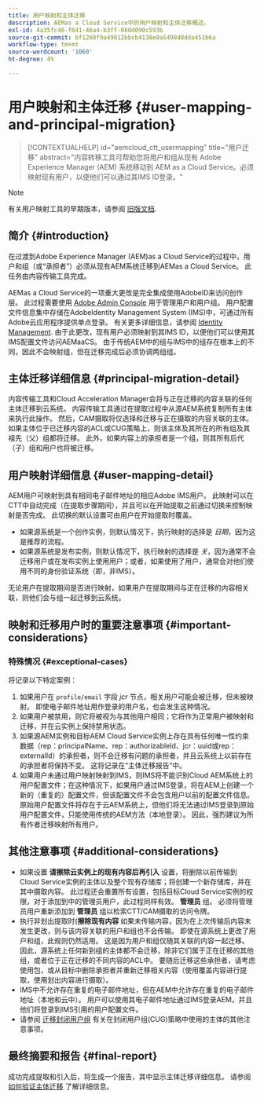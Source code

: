 ```yaml
---
title: 用户映射和主体迁移
description: AEMas a Cloud Service中的用户映射和主体迁移概述。
exl-id: 4a35fc46-f641-46a4-b3ff-080d090c593b
source-git-commit: bf1260f9a49012bbcb4138e0a5498d8dda451b6a
workflow-type: tm+mt
source-wordcount: '1060'
ht-degree: 4%

---
```


# 用户映射和主体迁移 {#user-mapping-and-principal-migration}

>[!CONTEXTUALHELP]
>id="aemcloud_ctt_usermapping"
>title="用户迁移"
>abstract="内容转移工具可帮助您将用户和组从现有 Adobe Experience Manager (AEM) 系统移动到 AEM as a Cloud Service。必须映射现有用户，以便他们可以通过其IMS ID登录。"

>[!NOTE]
>有关用户映射工具的早期版本，请参阅 [旧版文档](/help/journey-migration/content-transfer-tool/user-mapping-tool-legacy/considerations-user-mapping-tool-legacy.md).

## 简介 {#introduction}

在过渡到Adobe Experience Manager (AEM)as a Cloud Service的过程中，用户和组（或“承担者”）必须从现有AEM系统迁移到AEMas a Cloud Service。 此任务由内容传输工具完成。

AEMas a Cloud Service的一项重大更改是完全集成使用AdobeID来访问创作层。 此过程需要使用 [Adobe Admin Console](https://helpx.adobe.com/cn/enterprise/using/admin-console.html) 用于管理用户和用户组。 用户配置文件信息集中存储在AdobeIdentity Management System (IMS)中，可通过所有Adobe云应用程序提供单点登录。 有关更多详细信息，请参阅 [Identity Management](https://experienceleague.adobe.com/docs/experience-manager-cloud-service/content/overview/what-is-new-and-different.html#identity-management). 由于此更改，现有用户必须映射到其IMS ID，以便他们可以使用其IMS配置文件访问AEMaaCS。 由于传统AEM中的组与IMS中的组存在根本上的不同，因此不会映射组，但在迁移完成后必须协调两组组。

## 主体迁移详细信息 {#principal-migration-detail}

内容传输工具和Cloud Acceleration Manager会将与正在迁移的内容关联的任何主体迁移到云系统。 内容传输工具通过在提取过程中从源AEM系统复制所有主体来执行此操作。 然后，CAM摄取将仅选择和迁移与正在摄取的内容关联的主体。 如果主体位于已迁移内容的ACL或CUG策略上，则该主体及其所在的所有组及其祖先（父）组都将迁移。 此外，如果内容上的承担者是一个组，则其所有后代（子）组和用户也将被迁移。

## 用户映射详细信息 {#user-mapping-detail}

AEM用户可映射到具有相同电子邮件地址的相应Adobe IMS用户。 此映射可以在CTT中自动完成（在提取步骤期间），并且可以在开始提取之前通过切换来控制映射是否完成。 此切换的默认设置可由用户在开始提取时覆盖。

* 如果源系统是一个创作实例，则默认情况下，执行映射的选择是 _日期_，因为这是推荐的流程。
* 如果源系统是发布实例，则默认情况下，执行映射的选择是 _关_，因为通常不会迁移用户或在发布实例上使用用户；或者，如果使用了用户，通常会对他们使用不同的身份验证系统（即，非IMS）。

无论用户在提取期间是否进行映射，如果用户在提取期间与正在迁移的内容相关联，则他们会与组一起迁移到云系统。

## 映射和迁移用户时的重要注意事项 {#important-considerations}

### 特殊情况 {#exceptional-cases}

将记录以下特定案例：

1. 如果用户在 `profile/email` 字段 *jcr* 节点，相关用户可能会被迁移，但未被映射。 即使电子邮件地址用作登录的用户名，也会发生这种情况。
2. 如果用户被禁用，则它将被视为与其他用户相同；它将作为正常用户被映射和迁移，并在云实例上保持禁用状态。
3. 如果源AEM实例和目标AEM Cloud Service实例上存在具有任何唯一性约束数据（rep：principalName、rep：authorizableId、jcr：uuid或rep：externalId）的承担者，则不会迁移有问题的承担者，并且云系统上以前存在的承担者将保持不变。 这将记录在“主体迁移报告”中。
4. 如果用户未通过用户映射映射到IMS，则IMS将不能识别Cloud AEM系统上的用户配置文件；在这种情况下，如果用户通过IMS登录，将在AEM上创建一个新的（重复的）配置文件，但该配置文件不会包含用户以前的配置文件信息。 原始用户配置文件将存在于云AEM系统上，但他们将无法通过IMS登录到原始用户配置文件，只能使用传统的AEM方法（本地登录）。 因此，强烈建议为所有作者迁移映射所有用户。

## 其他注意事项 {#additional-considerations}

* 如果设置 **请擦除云实例上的现有内容后再引入** 设置，将删除以前传输到Cloud Service实例的主体以及整个现有存储库；将创建一个新存储库，并在其中摄取内容。 此过程还会重置所有设置，包括目标Cloud Service实例的权限，对于添加到中的管理员用户，此过程同样有效。 **管理员** 组。 必须将管理员用户重新添加到 **管理员** 组以检索CTT/CAM摄取的访问令牌。
* 执行非划出提取时(**擦除现有内容** 如果未传输内容，因为在上次传输后内容未发生更改，则与该内容关联的用户和组也不会传输。 即使在源系统上更改了用户和组，此规则仍然适用。 这是因为用户和组仅随其关联的内容一起迁移。 因此，源系统上任何新到组的主体都不会迁移，除非它们属于正在迁移的其他组，或者位于正在迁移的不同内容的ACL中。 要随后迁移这些承担者，请考虑使用包，或从目标中删除承担者并重新迁移相关内容（使用覆盖内容进行提取，使用划出内容进行摄取）。
* IMS中不允许存在重复的电子邮件地址，但在AEM中允许存在重复的电子邮件地址（本地和云中）。 用户可以使用其电子邮件地址通过IMS登录AEM，并且他们将登录到IMS引用的用户配置文件。
* 请参阅 [迁移封闭用户组](/help/journey-migration/content-transfer-tool/using-content-transfer-tool/closed-user-groups-migration.md) 有关在封闭用户组(CUG)策略中使用的主体的其他注意事项。

## 最终摘要和报告 {#final-report}

成功完成提取和引入后，将生成一个报告，其中显示主体迁移详细信息。 请参阅 [如何验证主体迁移](/help/journey-migration/content-transfer-tool/using-content-transfer-tool/validating-content-transfers.md#how-to-validate-principal-migration) 了解详细信息。
